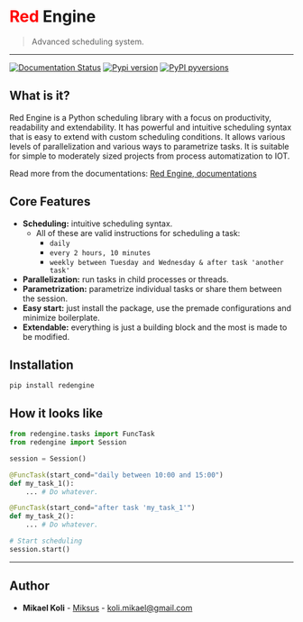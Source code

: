
# <span style="color:red">Red</span> Engine
> Advanced scheduling system.

-----------------

[![Documentation Status](https://readthedocs.org/projects/red-engine/badge/?version=latest)](https://red-engine.readthedocs.io/en/latest/?badge=latest)
[![Pypi version](https://badgen.net/pypi/v/redengine)](https://pypi.org/project/redengine/)
[![PyPI pyversions](https://badgen.net/pypi/python/redengine)](https://pypi.org/project/redengine/)

## What is it?
Red Engine is a Python scheduling library with a focus on productivity, readability and extendability.
It has powerful and intuitive scheduling syntax that is easy to extend with custom scheduling conditions. 
It allows various levels of parallelization and various ways to parametrize tasks. It is suitable 
for simple to moderately sized projects from process automatization to IOT.

Read more from the documentations: [Red Engine, documentations](https://red-engine.readthedocs.io/en/latest/)

## Core Features

- **Scheduling:** intuitive scheduling syntax.
    - All of these are valid instructions for scheduling a task:
        - `daily`
        - `every 2 hours, 10 minutes`
        - `weekly between Tuesday and Wednesday & after task 'another task'`
- **Parallelization:** run tasks in child processes or threads.
- **Parametrization:** parametrize individual tasks or share them between the session. 
- **Easy start:** just install the package, use the premade configurations and minimize boilerplate.
- **Extendable:** everything is just a building block and the most is made to be modified. 

## Installation

```shell
pip install redengine
```

## How it looks like

```python
from redengine.tasks import FuncTask
from redengine import Session

session = Session()

@FuncTask(start_cond="daily between 10:00 and 15:00")
def my_task_1():
    ... # Do whatever.

@FuncTask(start_cond="after task 'my_task_1'")
def my_task_2():
    ... # Do whatever.

# Start scheduling
session.start()
```

---

## Author

* **Mikael Koli** - [Miksus](https://github.com/Miksus) - koli.mikael@gmail.com

